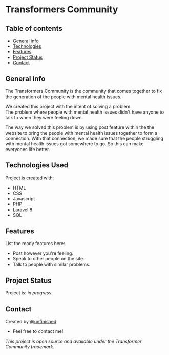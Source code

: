   

# Transformers Community

## Table of contents
* [General info](#general-info)
* [Technologies](#technologies-used)
* [Features](#features)
* [Project Status](#project-status)
* [Contact](#contact)

## General info
The Transformers Community is the community that comes together to fix the generation of the people with mental health issues.  

We created this project with the intent of solving a problem.  
The problem where people with mental health issues didn't have anyone to talk to when they were feeling down.

The way we solved this problem is by using post feature within the the website to bring the people with mental health issues together to form a connection.
With that connection, we made sure that the people struggling with mental health issues got somewhere to go. 
So this can make everyones life better.


## Technologies Used
Project is created with:
- HTML
- CSS
- Javascript
- PHP
- Laravel 8
- SQL

## Features
List the ready features here:
- Post however you're feeling.
- Speak to other people on the site.
- Talk to people with similar problems.


## Project Status
Project is: _in progress_. 

## Contact
Created by [@unfinished](https://www.unfinishedd.nl)  

- Feel free to contact me!

_This project is open source and available under the Transformer Community trademark_.